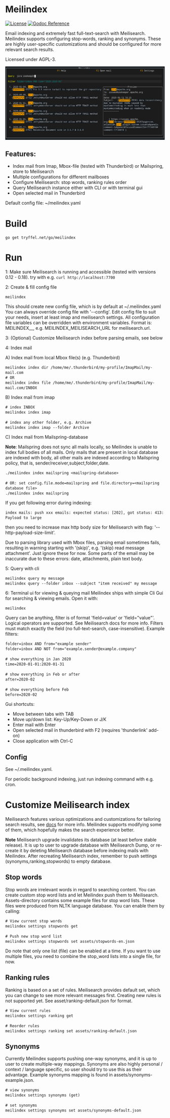 # Meilindex

[![License](https://img.shields.io/github/license/tryffel/mailindex.svg)](LICENSE)
[![Godoc Reference](https://img.shields.io/badge/godoc-reference-blue.svg)](https://pkg.go.dev/tryffel.net/go/meilindex?tab=overview)

Email indexing and extremely fast full-text-search with Meilisearch. Meilindex supports configuring 
stop-words, ranking and synonyms. These are highly user-specific customizations and should be configured 
for more relevant search results. 

Licensed under AGPL-3.

![Screenshot](Screenshot.png)

## Features:
* Index mail from Imap, Mbox-file (tested with Thunderbird) or Mailspring, store to Meilisearch
* Multiple configurations for different mailboxes
* Configure Meilisearch: stop words, ranking rules order
* Query Meilisearch instance either with CLI or with terminal gui
* Open selected mail in Thunderbird

Default config file: ~/meilindex.yaml

# Build
```
go get tryffel.net/go/meilindex
```

# Run
1: Make sure Meilisearch is running and accessible (tested with versions 0.12 - 0.18).
try with e.g. ```curl http://localhost:7700```

2: Create & fill config file

```
meilindex
```
This should create new config file, which is by default at ~/.meilindex.yaml
You can always override config file with '--config'.
Edit config file to suit your needs, insert at least imap and meilisearch settings.
All configuration file variables can be overridden with environment variables. Format is:
MEILINDEX_<block>_<key>, e.g. MEILINDEX_MEILISEARCH_URL for meilisearch.url.

3: (Optional) Customize Meilisearch index before parsing emails, see below

4: Index mail

A) Index mail from local Mbox file(s) (e.g. Thunderbird)
```
meilindex index dir /home/me/.thunderbird/my-profile/ImapMail/my-mail.com
# OR 
meilindex index file /home/me/.thunderbird/my-profile/ImapMail/my-mail.com/INBOX
```

B) Index mail from imap
```
# index INBOX
meilindex index imap 

# index any other folder, e.g. Archive
meilindex index imap --folder Archive
```

C) Index mail from Mailspring-database

**Note**: Mailspring does not sync all mails locally, so Meilindex is unable to index full bodies of all mails.
Only mails that are present in local database are indexed with body, all other mails are indexed according to Mailspring
policy, that is, sender/receiver,subject,folder,date.

```
./meilindex index mailspring <mailspring-database>

# OR: set config.file.mode=mailspring and file.directory=<mailspring database file>
./meilindex index mailspring
```

If you get following error during indexing:
```
index mails: push xxx emails: expected status: [202], got status: 413: Payload to large
```
then you need to increase max http body size for Meilisearch with flag: '--http-payload-size-limit'.

Due to parsing library used with Mbox files, parsing email sometimes fails, resulting in warning
starting with '(skip)', e.g. '(skip) read message attachment'. Just ignore these for now. Some parts of the email
may be inaccurate due to these errors: date, attachments, plain text body.


5: Query with cli
```
meilindex query my message
meilindex query --folder inbox --subject "item received" my message

```

6: Terminal ui for viewing & queying mail
Meilindex ships with simple Cli Gui for searching & viewing emails. Open it with:
```
meilindex
```

Query can be anything, filter is of format 'field=value' or 'field="value"'. Logical operators are supported. See
Meilisearch docs for more info. Filters must match exactly the field (no full-text-search, case-insensitive). 
Example filters:
```
folder=inbox AND from="example sender"
folder=inbox AND NOT from="example.sender@example.company"

# show everything in Jan 2020
time=2020-01-01:2020-01-31

# show everything in Feb or after
after=2020-02

# show everything before Feb
before=2020-02
```

Gui shortcuts:
* Move between tabs with TAB
* Move up/down list: Key-Up/Key-Down or J/K
* Enter mail with Enter
* Open selected mail in thunderbird with F2 (requires 'thunderlink' add-on)
* Close application with Ctrl-C

## Config

See ~/.meilindex.yaml.

For periodic background indexing, just run indexing command with e.g. cron.


# Customize Meilisearch index
Meilisearch features various optimizations and customizations for tailoring search results, 
see [docs](https://docs.meilisearch.com/references/settings.html) for more info. Meilindex supports 
modifying some of them, which hopefully makes the search experience better.

**Note** Meilisearch upgrade invalidates its database (at least before stable release). 
It is up to user to upgrade database with Meilisearch Dump, or re-create it by deleting Meilisearch database
before indexing mails with Meilindex. After recreating Meilisearch index, remember to push settings 
(synonyms,ranking,stopwords) to empty database.

## Stop words
Stop words are irrelevant words in regard to searching content. 
You can create custom stop word lists and let Meilindex 
push them to Meilisearch. Assets-directory contains some example files for stop word lists. These files were 
produced from NLTK language database. You can enable them by calling:
```
# View current stop words
meilindex settings stopwords get

# Push new stop word list
meilindex settings stopwords set assets/stopwords-en.json
```
Do note that only one list (file) can be enabled at a time. If you want to use multiple files, 
you need to combine the stop_word lists into a single file, for now.

## Ranking rules
Ranking is based on a set of rules. Meilisearch provides default set, which you can change to see more relevant
messages first. Creating new rules is not supported yet. See asset/ranking-default.json for format.

```
# View current rules
meilindex settings ranking get

# Reorder rules
meilindex settings ranking set assets/ranking-default.json
```

## Synonyms
Currently Meilindex supports pushing one-way synonyms, and it is up to user to create multiple-way mappings. Synonyms 
are also highly personal / context / language specific, so user should try to use this as their advantage.
Example synonyms mapping is found in assets/synonyms-example.json.

```
# view synonyms
meilindex settings synonyms (get)

# set synonyms
meilindex settings synonyms set assets/synonyms-default.json
```
